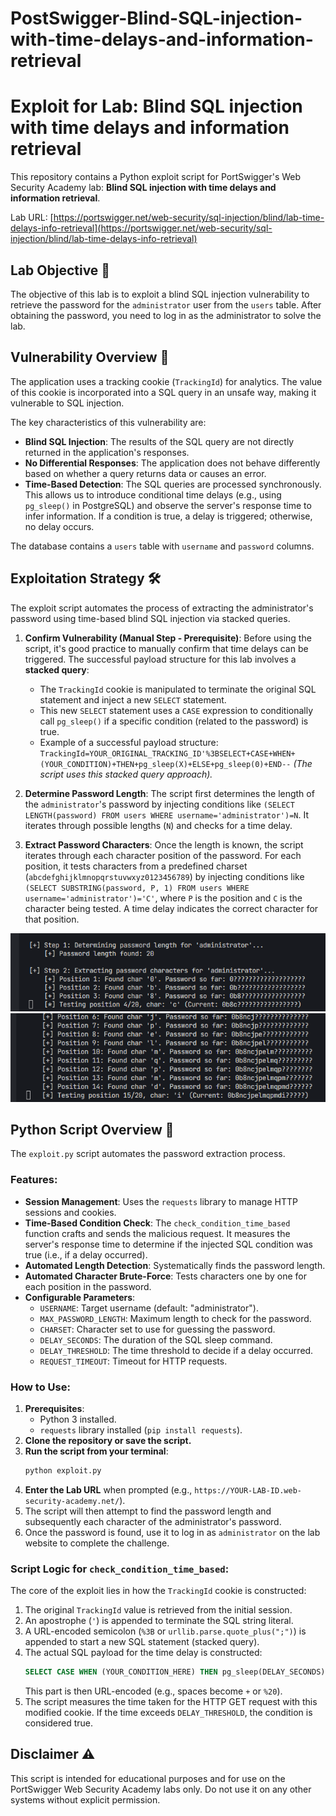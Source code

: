 # PostSwigger-Blind-SQL-injection-with-time-delays-and-information-retrieval

# Exploit for Lab: Blind SQL injection with time delays and information retrieval

This repository contains a Python exploit script for PortSwigger's Web Security Academy lab: **Blind SQL injection with time delays and information retrieval**.

Lab URL: [https://portswigger.net/web-security/sql-injection/blind/lab-time-delays-info-retrieval](https://portswigger.net/web-security/sql-injection/blind/lab-time-delays-info-retrieval)

## Lab Objective 🎯

The objective of this lab is to exploit a blind SQL injection vulnerability to retrieve the password for the `administrator` user from the `users` table. After obtaining the password, you need to log in as the administrator to solve the lab.

## Vulnerability Overview 📝

The application uses a tracking cookie (`TrackingId`) for analytics. The value of this cookie is incorporated into a SQL query in an unsafe way, making it vulnerable to SQL injection.

The key characteristics of this vulnerability are:
* **Blind SQL Injection**: The results of the SQL query are not directly returned in the application's responses.
* **No Differential Responses**: The application does not behave differently based on whether a query returns data or causes an error.
* **Time-Based Detection**: The SQL queries are processed synchronously. This allows us to introduce conditional time delays (e.g., using `pg_sleep()` in PostgreSQL) and observe the server's response time to infer information. If a condition is true, a delay is triggered; otherwise, no delay occurs.

The database contains a `users` table with `username` and `password` columns.

## Exploitation Strategy 🛠️

The exploit script automates the process of extracting the administrator's password using time-based blind SQL injection via stacked queries.

1.  **Confirm Vulnerability (Manual Step - Prerequisite)**: Before using the script, it's good practice to manually confirm that time delays can be triggered. The successful payload structure for this lab involves a **stacked query**:
    * The `TrackingId` cookie is manipulated to terminate the original SQL statement and inject a new `SELECT` statement.
    * This new `SELECT` statement uses a `CASE` expression to conditionally call `pg_sleep()` if a specific condition (related to the password) is true.
    * Example of a successful payload structure: `TrackingId=YOUR_ORIGINAL_TRACKING_ID'%3BSELECT+CASE+WHEN+(YOUR_CONDITION)+THEN+pg_sleep(X)+ELSE+pg_sleep(0)+END--`
    *(The script uses this stacked query approach).*

2.  **Determine Password Length**: The script first determines the length of the `administrator`'s password by injecting conditions like `(SELECT LENGTH(password) FROM users WHERE username='administrator')=N`. It iterates through possible lengths (`N`) and checks for a time delay.

3.  **Extract Password Characters**: Once the length is known, the script iterates through each character position of the password. For each position, it tests characters from a predefined charset (`abcdefghijklmnopqrstuvwxyz0123456789`) by injecting conditions like `(SELECT SUBSTRING(password, P, 1) FROM users WHERE username='administrator')='C'`, where `P` is the position and `C` is the character being tested. A time delay indicates the correct character for that position.

![Image 1](./image/1.png)
![Image 2](./image/2.png)

## Python Script Overview 🐍

The `exploit.py` script automates the password extraction process.

### Features:
* **Session Management**: Uses the `requests` library to manage HTTP sessions and cookies.
* **Time-Based Condition Check**: The `check_condition_time_based` function crafts and sends the malicious request. It measures the server's response time to determine if the injected SQL condition was true (i.e., if a delay occurred).
* **Automated Length Detection**: Systematically finds the password length.
* **Automated Character Brute-Force**: Tests characters one by one for each position in the password.
* **Configurable Parameters**:
    * `USERNAME`: Target username (default: "administrator").
    * `MAX_PASSWORD_LENGTH`: Maximum length to check for the password.
    * `CHARSET`: Character set to use for guessing the password.
    * `DELAY_SECONDS`: The duration of the SQL sleep command.
    * `DELAY_THRESHOLD`: The time threshold to decide if a delay occurred.
    * `REQUEST_TIMEOUT`: Timeout for HTTP requests.

### How to Use:
1.  **Prerequisites**:
    * Python 3 installed.
    * `requests` library installed (`pip install requests`).
2.  **Clone the repository or save the script.**
3.  **Run the script from your terminal**:
    ```bash
    python exploit.py
    ```
4.  **Enter the Lab URL** when prompted (e.g., `https://YOUR-LAB-ID.web-security-academy.net/`).
5.  The script will then attempt to find the password length and subsequently each character of the administrator's password.
6.  Once the password is found, use it to log in as `administrator` on the lab website to complete the challenge.

### Script Logic for `check_condition_time_based`:
The core of the exploit lies in how the `TrackingId` cookie is constructed:
1.  The original `TrackingId` value is retrieved from the initial session.
2.  An apostrophe (`'`) is appended to terminate the SQL string literal.
3.  A URL-encoded semicolon (`%3B` or `urllib.parse.quote_plus(";")`) is appended to start a new SQL statement (stacked query).
4.  The actual SQL payload for the time delay is constructed:
    ```sql
    SELECT CASE WHEN (YOUR_CONDITION_HERE) THEN pg_sleep(DELAY_SECONDS) ELSE pg_sleep(0) END -- 
    ```
    This part is then URL-encoded (e.g., spaces become `+` or `%20`).
5.  The script measures the time taken for the HTTP GET request with this modified cookie. If the time exceeds `DELAY_THRESHOLD`, the condition is considered true.

## Disclaimer ⚠️
This script is intended for educational purposes and for use on the PortSwigger Web Security Academy labs only. Do not use it on any other systems without explicit permission.
